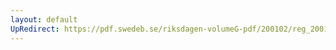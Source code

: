 ```yaml
---
layout: default
UpRedirect: https://pdf.swedeb.se/riksdagen-volumeG-pdf/200102/reg_200102/reg_200102_0491.pdf
---
```

